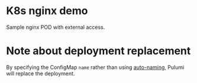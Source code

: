 # K8s nginx demo

Sample nginx POD with external access.

# Note about deployment replacement

By specifying the ConfigMap `name` rather than using [auto-naming](https://www.pulumi.com/docs/intro/concepts/resources/names/#autonaming), Pulumi will replace the deployment.
